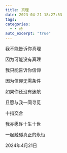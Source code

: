 ```yaml
---
title: 真理
date: 2023-04-21 18:27:53
tags: 
categories:
  - - 诗
auto_excerpt: "true"
---
```


我不能告诉你真理

因为可能没有真理

我只能告诉你信仰

因为信仰无需条件

如果你还没有迷航

且愿与我一同寻觅

十指交合

我亦愿许十生十世

一起触碰真正的永恒

2024年4月21日